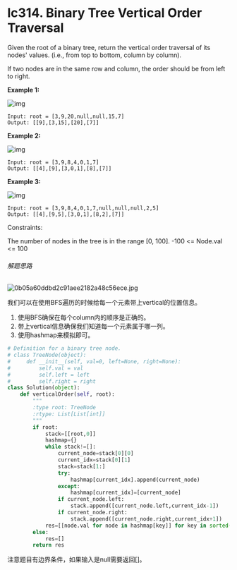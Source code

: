 # lc314. Binary Tree Vertical Order Traversal


Given the root of a binary tree, return the vertical order traversal of its nodes' values. (i.e., from top to bottom, column by column).

If two nodes are in the same row and column, the order should be from left to right.

**Example 1:**

![img](https://cdn.jsdelivr.net/gh/JoshuaChou2018/oss@main/uPic/vtree1.iiO12U.QkFbUS.jpg)

```
Input: root = [3,9,20,null,null,15,7]
Output: [[9],[3,15],[20],[7]]
```

**Example 2:**

![img](https://cdn.jsdelivr.net/gh/JoshuaChou2018/oss@main/uPic/vtree2-1.z96seX.jpg)

```
Input: root = [3,9,8,4,0,1,7]
Output: [[4],[9],[3,0,1],[8],[7]]
```

**Example 3:**

![img](https://cdn.jsdelivr.net/gh/JoshuaChou2018/oss@main/uPic/vtree2.ADmpP4.jpg)

```
Input: root = [3,9,8,4,0,1,7,null,null,null,2,5]
Output: [[4],[9,5],[3,0,1],[8,2],[7]]
```


Constraints:

The number of nodes in the tree is in the range [0, 100].
		-100 <= Node.val <= 100

###### 解题思路

![0b05a60ddbd2c91aee2182a48c56ece.jpg](https://cdn.jsdelivr.net/gh/JoshuaChou2018/oss@main/uPic/1640182693-yuZHZS-0b05a60ddbd2c91aee2182a48c56ece.zrJoYu.jpg)

我们可以在使用BFS遍历的时候给每一个元素带上vertical的位置信息。

1. 使用BFS确保在每个column内的顺序是正确的。
2. 带上vertical信息确保我们知道每一个元素属于哪一列。
3. 使用hashmap来模拟即可。

```python
# Definition for a binary tree node.
# class TreeNode(object):
#     def __init__(self, val=0, left=None, right=None):
#         self.val = val
#         self.left = left
#         self.right = right
class Solution(object):
    def verticalOrder(self, root):
        """
        :type root: TreeNode
        :rtype: List[List[int]]
        """
        if root:
            stack=[[root,0]]
            hashmap={}
            while stack!=[]:
                current_node=stack[0][0]
                current_idx=stack[0][1]
                stack=stack[1:]
                try:
                    hashmap[current_idx].append(current_node)
                except:
                    hashmap[current_idx]=[current_node]
                if current_node.left:
                    stack.append([current_node.left,current_idx-1])
                if current_node.right:
                    stack.append([current_node.right,current_idx+1])
            res=[[node.val for node in hashmap[key]] for key in sorted(hashmap.keys())]
        else:
            res=[]
        return res

```

注意题目有边界条件，如果输入是null需要返回[]。

